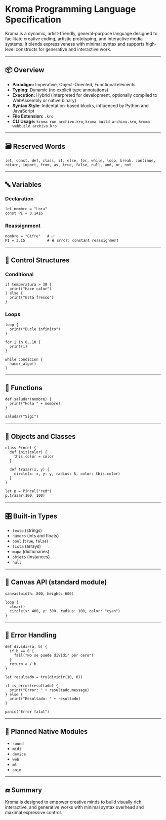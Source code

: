 # Kroma Programming Language Specification

Kroma is a dynamic, artist-friendly, general-purpose language designed to facilitate creative coding, artistic prototyping, and interactive media systems. It blends expressiveness with minimal syntax and supports high-level constructs for generative and interactive work.

---

## 📦 Overview

- **Paradigm:** Imperative, Object-Oriented, Functional elements
- **Typing:** Dynamic (no explicit type annotations)
- **Execution:** Hybrid (interpreted for development, optionally compiled to WebAssembly or native binary)
- **Syntax Style:** Indentation-based blocks, influenced by Python and JavaScript
- **File Extension:** `.kro`
- **CLI Usage:** `kroma run archivo.kro`, `kroma build archivo.kro`, `kroma webbuild archivo.kro`

---

## 🗃 Reserved Words

```
let, const, def, class, if, else, for, while, loop, break, continue,
return, import, from, as, true, false, null, and, or, not
```

---

## 🔤 Variables

### Declaration

```kroma
let nombre = "Lora"
const PI = 3.1416
```

### Reassignment

```kroma
nombre = "Gifre"   # ✅
PI = 3.15          # ❌ Error: constant reassignment
```

---

## 🔁 Control Structures

### Conditional

```kroma
if temperatura > 30 {
  print("Hace calor")
} else {
  print("Está fresco")
}
```

### Loops

```kroma
loop {
  print("Bucle infinito")
}

for i in 0..10 {
  print(i)
}

while condicion {
  hacer_algo()
}
```

---

## 🔧 Functions

```kroma
def saludar(nombre) {
  print("Hola " + nombre)
}

saludar("Sigi")
```

---

## 🎨 Objects and Classes

```kroma
class Pincel {
  def init(color) {
    this.color = color
  }

  def trazar(x, y) {
    circle(x: x, y: y, radius: 5, color: this.color)
  }
}

let p = Pincel("red")
p.trazar(100, 100)
```

---

## 🎛 Built-in Types

- `texto` (strings)
- `número` (ints and floats)
- `bool` (`true`, `false`)
- `lista` (arrays)
- `mapa` (dictionaries)
- `objeto` (instances)
- `null`

---

## 🎨 Canvas API (standard module)

```kroma
canvas(width: 800, height: 600)

loop {
  clear()
  circle(x: 400, y: 300, radius: 100, color: "cyan")
}
```

---

## 🧠 Error Handling

```kroma
def dividir(a, b) {
  if b == 0 {
    fail("No se puede dividir por cero")
  }
  return a / b
}

let resultado = try(dividir(10, 0))

if is_error(resultado) {
  print("Error: " + resultado.message)
} else {
  print("Resultado: " + resultado)
}

panic("Error fatal")
```

---

## 🔌 Planned Native Modules

- `sound`
- `midi`
- `device`
- `web`
- `ml`
- `anim`

---

## 🔚 Summary

Kroma is designed to empower creative minds to build visually rich, interactive, and generative works with minimal syntax overhead and maximal expressive control.